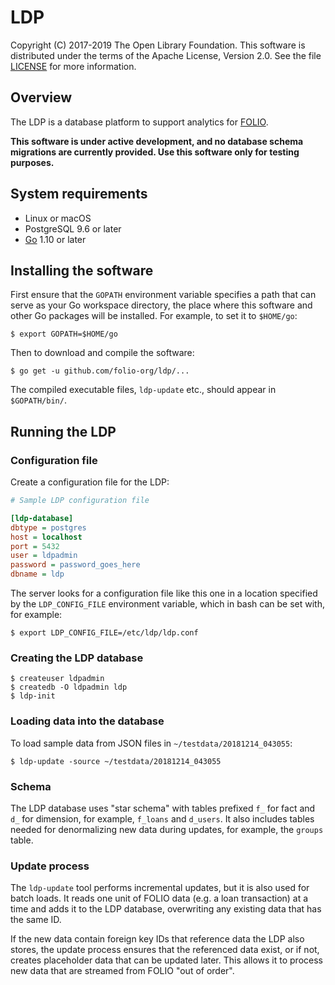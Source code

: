 LDP
===

Copyright (C) 2017-2019 The Open Library Foundation.  This software is 
distributed under the
terms of the Apache License, Version 2.0.  See the file
[LICENSE](https://github.com/folio-org/ldp/blob/master/LICENSE) for
more information.


Overview
--------

The LDP is a database platform to support analytics for
[FOLIO](https://www.folio.org).

**This software is under active development, and no database schema
migrations are currently provided.  Use this software only for testing
purposes.**


System requirements
-------------------

* Linux or macOS
* PostgreSQL 9.6 or later
* [Go](https://golang.org) 1.10 or later


Installing the software
-----------------------

First ensure that the `GOPATH` environment variable specifies a path
that can serve as your Go workspace directory, the place where this
software and other Go packages will be installed.  For example, to set
it to `$HOME/go`:

```shell
$ export GOPATH=$HOME/go
```

Then to download and compile the software:

```shell
$ go get -u github.com/folio-org/ldp/...
```

The compiled executable files, `ldp-update` etc., should appear in `$GOPATH/bin/`.  


Running the LDP
---------------

### Configuration file

Create a configuration file for the LDP:

```ini
# Sample LDP configuration file

[ldp-database]
dbtype = postgres
host = localhost
port = 5432
user = ldpadmin
password = password_goes_here
dbname = ldp
```

The server looks for a configuration file like this one in a location
specified by the `LDP_CONFIG_FILE` environment variable, which
in bash can be set with, for example:

```shell
$ export LDP_CONFIG_FILE=/etc/ldp/ldp.conf
```

### Creating the LDP database

```shell
$ createuser ldpadmin
$ createdb -O ldpadmin ldp
$ ldp-init
```

### Loading data into the database

To load sample data from JSON files in `~/testdata/20181214_043055`:

```shell
$ ldp-update -source ~/testdata/20181214_043055
```

### Schema

The LDP database uses "star schema" with tables prefixed `f_` for fact
and `d_` for dimension, for example, `f_loans` and `d_users`.  It also
includes tables needed for denormalizing new data during updates, for
example, the `groups` table.


### Update process

The `ldp-update` tool performs incremental updates, but it is also used
for batch loads.  It reads one unit of FOLIO data (e.g. a loan
transaction) at a time and adds it to the LDP database, overwriting any
existing data that has the same ID.

If the new data contain foreign key IDs that reference data the LDP also
stores, the update process ensures that the referenced data exist, or if
not, creates placeholder data that can be updated later.  This allows it
to process new data that are streamed from FOLIO "out of order".



